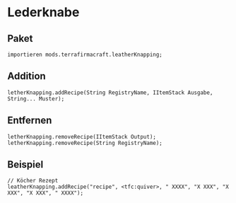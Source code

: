 # Lederknabe

## Paket
```zenscript
importieren mods.terrafirmacraft.leatherKnapping;
```

## Addition

```zenscript
letherKnapping.addRecipe(String RegistryName, IItemStack Ausgabe, String... Muster);
```

## Entfernen

```zenscript
letherKnapping.removeRecipe(IItemStack Output);
letherKnapping.removeRecipe(String RegistryName);
```

## Beispiel
```zenscript
// Köcher Rezept
leatherKnapping.addRecipe("recipe", <tfc:quiver>, " XXXX", "X XXX", "X XXX", "X XXX", " XXXX");
```